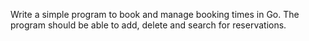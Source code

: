 Write a simple program to book and manage booking times in Go. The program should be able to add, delete and search for reservations.
